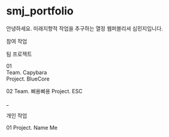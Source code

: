 # smj_portfolio
안녕하세요. 미래지향적 작업을 추구하는 열정 웹퍼블리셔 심민지입니다.

참여 작업

팀 프로젝트

01 <br>
Team. Capybara <br>
Project. BlueCore

02
Team. 삐용삐용
Project. ESC

_

개인 작업

01
Project. Name Me
